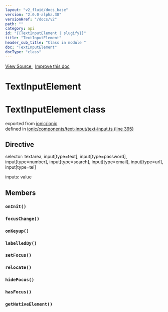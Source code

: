 ```yaml
---
layout: "v2_fluid/docs_base"
version: "2.0.0-alpha.38"
versionHref: "/docs/v2"
path: ""
category: api
id: "{{TextInputElement | slugify}}"
title: "TextInputElement"
header_sub_title: "Class in module "
doc: "TextInputElement"
docType: "class"
---
```



<div class="improve-docs">
  <a href='http://github.com/driftyco/ionic2/tree/master/ionic/components/text-input/text-input.ts#L394'>
    View Source
  </a>
  &nbsp;
  <a href='http://github.com/driftyco/ionic2/edit/master/ionic/components/text-input/text-input.ts#L394'>
    Improve this doc
  </a>
</div>




<h1 class="api-title">

  TextInputElement



</h1>







<h1 class="class export">TextInputElement <span class="type">class</span></h1>
<p class="module">exported from <a href='undefined'>ionic/ionic</a><br/>
defined in <a href="https://github.com/driftyco/ionic2/tree/master/ionic/components/text-input/text-input.ts#L395-L505">ionic/components/text-input/text-input.ts (line 395)</a>
</p>
<h2>Directive</h2>
  <span>selector: textarea, input[type=text], input[type=password], input[type=number], input[type=search], input[type=email], input[type=url], input[type=tel]</span>

  <span>inputs: value</span>


<h2>Members</h2>

<div id="onInit"></div>
<h3>
  <code>onInit()</code>

</h3>












<div id="focusChange"></div>
<h3>
  <code>focusChange()</code>

</h3>












<div id="onKeyup"></div>
<h3>
  <code>onKeyup()</code>

</h3>












<div id="labelledBy"></div>
<h3>
  <code>labelledBy()</code>

</h3>












<div id="setFocus"></div>
<h3>
  <code>setFocus()</code>

</h3>












<div id="relocate"></div>
<h3>
  <code>relocate()</code>

</h3>












<div id="hideFocus"></div>
<h3>
  <code>hideFocus()</code>

</h3>












<div id="hasFocus"></div>
<h3>
  <code>hasFocus()</code>

</h3>












<div id="getNativeElement"></div>
<h3>
  <code>getNativeElement()</code>

</h3>












